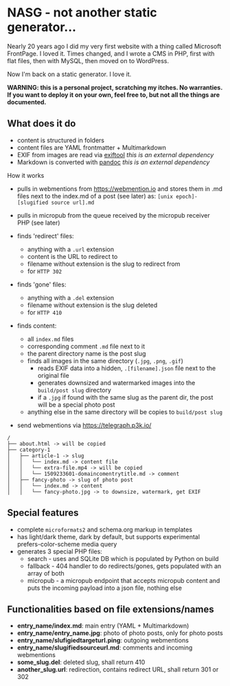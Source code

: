 # NASG - not another static generator...

Nearly 20 years ago I did my very first website with a thing called Microsoft FrontPage. I loved it. Times changed, and I wrote a CMS in PHP, first with flat files, then with MySQL, then moved on to WordPress.

Now I'm back on a static generator. I love it.

**WARNING: this is a personal project, scratching my itches. No warranties. If you want to deploy it on your own, feel free to, but not all the things are documented.**

## What does it do

- content is structured in folders
- content files are YAML frontmatter + Multimarkdown
- EXIF from images are read via [exiftool](https://www.sno.phy.queensu.ca/~phil/exiftool/) _this is an external dependency_
- Markdown is converted with [pandoc](https://pandoc.org/) _this is an external dependency_

How it works

- pulls in webmentions from https://webmention.io and stores them in .md files next to the index.md of a post (see later) as: `[unix epoch]-[slugified source url].md`
- pulls in micropub from the queue received by the micropub receiver PHP (see later)
- finds 'redirect' files:
    - anything with a `.url` extension
    - content is the URL to redirect to
    - filename without extension is the slug to redirect from
    - for `HTTP 302`
- finds 'gone' files:

    - anything with a `.del` extension
    - filename without extension is the slug deleted
    - for `HTTP 410`
- finds content:

    - all `index.md` files
    - corresponding comment `.md` file next to it
    - the parent directory name is the post slug
    - finds all images in the same directory (`.jpg`, `.png`, `.gif`)
        - reads EXIF data into a hidden, `.[filename].json` file next to the original file
        - generates downsized and watermarked images into the `build/post slug` directory
        - if a `.jpg` if found with the same slug as the parent dir, the post will be a special photo post
    - anything else in the same directory will be copies to `build/post slug`
- send webmentions via https://telegraph.p3k.io/

```
/
├── about.html -> will be copied
├── category-1
│   ├── article-1 -> slug
│   │   └── index.md -> content file
│   │   └── extra-file.mp4 -> will be copied
│   │   └── 1509233601-domaincomentrytitle.md -> comment
│   ├── fancy-photo -> slug of photo post
│   │   └── index.md -> content
│   │   └── fancy-photo.jpg -> to downsize, watermark, get EXIF
```

## Special features

- complete `microformats2` and schema.org markup in templates
- has light/dark theme, dark by default, but supports experimental prefers-color-scheme media query
- generates 3 special PHP files:
    - search - uses and SQLite DB which is populated by Python on build
    - fallback - 404 handler to do redirects/gones, gets populated with an array of both
    - micropub - a micropub endpoint that accepts micropub content and puts the incoming payload into a json file, nothing else

## Functionalities based on file extensions/names

- **entry_name/index.md**: main entry (YAML + Multimarkdown)
- **entry_name/entry_name.jpg**: photo of photo posts, only for photo posts
- **entry_name/slufigiedtargeturl.ping**: outgoing webmentions
- **entry_name/slugifiedsourceurl.md**: comments and incoming webmentions
- **some_slug.del**: deleted slug, shall return 410
- **another_slug.url**: redirection, contains redirect URL, shall return 301 or 302
